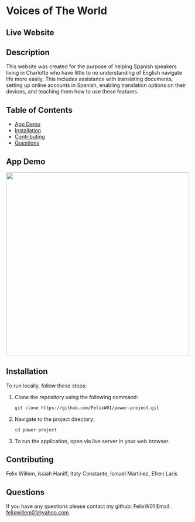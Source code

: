 # Voices of The World

## Live Website 


## Description
This website was created for the purpose of helping Spanish speakers living in Charlotte who have little to no understanding of English navigate life more easily. This includes assistance with translating documents, setting up online accounts in Spanish, enabling translation options on their devices, and teaching them how to use these features.

## Table of Contents
- [App Demo](#app-demo)
- [Installation](#installation)
- [Contributing](#contributing)
- [Questions](#questions)

## App Demo
<a href="https://github.com/user-attachments/assets/543e5a40-57eb-434a-bf19-17405b8f606c" target="_blank">
    <img src="https://github.com/user-attachments/assets/543e5a40-57eb-434a-bf19-17405b8f606c" width="500" />
</a>

## Installation
To run locally, follow these steps:

1. Clone the repository using the following command:
    ```bash
    git clone https://github.com/FelixW01/power-project.git
    ```

2. Navigate to the project directory:
    ```bash
    cd power-project
    ```
    
4. To run the application, open via live server in your web browser.


## Contributing
Felix Willem, Issiah Haniff, Itaty Constante, Ismael Martinez, Efren Laris

## Questions
If you have any questions please contact my github: FelixW01 Email: felixwillem01@yahoo.com.
